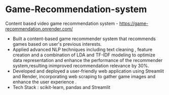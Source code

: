 # Game-Recommendation-system
Content based video game recommendation system - https://game-recommendation.onrender.com/
- Built a content-based game recommender system that recommends games based on user's previous interests.
- Applied advanced NLP techniques including text cleaning , feature creation and a combination of LDA and TF-IDF modeling to optimize data representation and enhance the performance of the recommender system,resulting inimproved recommendation relevance by 30%.
-  Developed and deployed a user-friendly web application using Streamlit and Render, incorporating web scraping to gather game images and enhance the user experience .
- Tech Stack : scikit-learn, pandas and Streamlit
